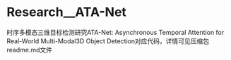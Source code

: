 # Research__ATA-Net
时序多模态三维目标检测研究ATA-Net: Asynchronous Temporal Attention for Real-World Multi-Modal3D Object Detection对应代码，详情可见压缩包readme.md文件
